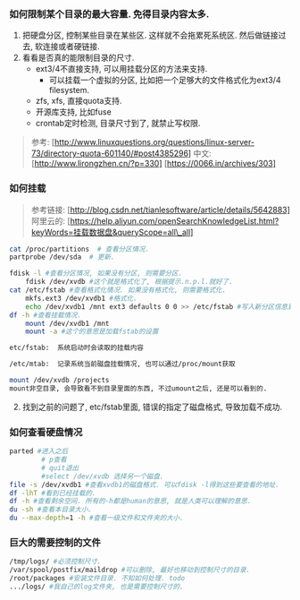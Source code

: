 ### 如何限制某个目录的最大容量. 免得目录内容太多. 

1. 把硬盘分区, 控制某些目录在某些区. 这样就不会拖累死系统区. 然后做链接过去, 软连接或者硬链接.
2. 看看是否真的能限制目录的尺寸.
   - ext3/4不直接支持, 可以用挂载分区的方法来支持.
     - 可以挂载一个虚拟的分区, 比如把一个足够大的文件格式化为ext3/4 filesystem.
   - zfs, xfs, 直接quota支持.
   - 开源库支持, 比如fuse
   - crontab定时检测, 目录尺寸到了, 就禁止写权限.
> 参考: [http://www.linuxquestions.org/questions/linux-server-73/directory-quota-601140/#post4385296]
> 中文: [http://www.lirongzhen.cn/?p=330]
> [https://0066.in/archives/303]

### 如何挂载

> 参考链接: [http://blog.csdn.net/tianlesoftware/article/details/5642883]
> 阿里云的: [https://help.aliyun.com/openSearchKnowledgeList.html?keyWords=挂载数据盘&queryScope=all\_all]
```sh
cat /proc/partitions  # 查看分区情况.
partprobe /dev/sda  # 更新.

fdisk -l #查看分区情况, 如果没有分区, 则需要分区.
	fdisk /dev/xvdb #这个就是格式化了, 根据提示.n.p.l.就好了.
cat /etc/fstab #查看格式化情况. 如果没有格式化, 则需要格式化.
	mkfs.ext3 /dev/xvdb1 #格式化.
	echo /dev/xvdb1 /mnt ext3 defaults 0 0 >> /etc/fstab #写入新分区信息到/etc/fstab里面
df -h #查看挂载情况.
	mount /dev/xvdb1 /mnt
	mount -a #这个的意思是加载fstab的设置

etc/fstab:  系统启动时会读取的挂载内容 

/etc/mtab:  记录系统当前磁盘挂载情况, 也可以通过/proc/mount获取 

mount /dev/xvdb /projects
mount非空目录, 会导致看不到目录里面的东西, 不过umount之后, 还是可以看到的.
```
2. 找到之前的问题了, etc/fstab里面, 错误的指定了磁盘格式, 导致加载不成功.


### 如何查看硬盘情况
```sh
parted #进入之后 
		# p查看
		# quit退出
		#select /dev/xvdb 选择另一个磁盘.
file -s /dev/xvdb1 #查看xvdb1的磁盘格式. 可以fdisk -l得到这些要查看的地址.
df -lhT #看到已经挂载的.
df -h #查看剩余空间. 所有的-h都是human的意思, 就是人类可以理解的意思.
du -sh #查看本目录大小.
du --max-depth=1 -h #查看一级文件和文件夹的大小.
```

### 巨大的需要控制的文件

```sh
/tmp/logs/ #必须控制尺寸.
/var/spool/postfix/maildrop #可以删除, 最好也移动到控制尺寸的目录.
/root/packages #安装文件目录. 不知如何处理. todo
.../logs/ #我自己的log文件夹, 也是需要控制尺寸的. 
```

